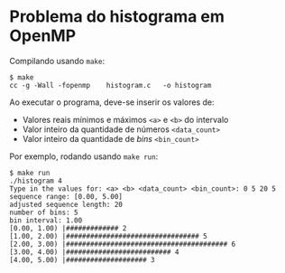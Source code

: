 # Problema do histograma em OpenMP

Compilando usando `make`:

```shell
$ make
cc -g -Wall -fopenmp    histogram.c   -o histogram
```

Ao executar o programa, deve-se inserir os valores de:

* Valores reais mínimos e máximos `<a>` e `<b>` do intervalo
* Valor inteiro da quantidade de números `<data_count>`
* Valor inteiro da quantidade de *bins* `<bin_count>`

Por exemplo, rodando usando `make run`:

```shell
$ make run
./histogram 4
Type in the values for: <a> <b> <data_count> <bin_count>: 0 5 20 5
sequence range: [0.00, 5.00]
adjusted sequence length: 20
number of bins: 5
bin interval: 1.00
[0.00, 1.00) |############# 2
[1.00, 2.00) |################################# 5
[2.00, 3.00) |######################################## 6
[3.00, 4.00) |########################## 4
[4.00, 5.00) |#################### 3
```


